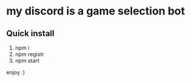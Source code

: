 # my discord is a game selection bot

## Quick install
1. npm i
2. npm registr
3. npm start

enjoy :)
